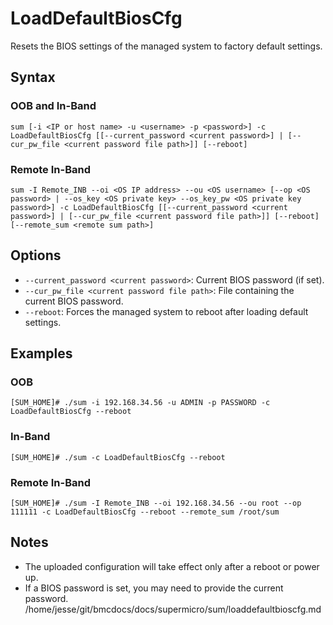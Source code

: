 # LoadDefaultBiosCfg

Resets the BIOS settings of the managed system to factory default settings.

## Syntax

### OOB and In-Band
```
sum [-i <IP or host name> -u <username> -p <password>] -c LoadDefaultBiosCfg [[--current_password <current password>] | [--cur_pw_file <current password file path>]] [--reboot]
```

### Remote In-Band
```
sum -I Remote_INB --oi <OS IP address> --ou <OS username> [--op <OS password> | --os_key <OS private key> --os_key_pw <OS private key password>] -c LoadDefaultBiosCfg [[--current_password <current password>] | [--cur_pw_file <current password file path>]] [--reboot] [--remote_sum <remote sum path>]
```

## Options

- `--current_password <current password>`: Current BIOS password (if set).
- `--cur_pw_file <current password file path>`: File containing the current BIOS password.
- `--reboot`: Forces the managed system to reboot after loading default settings.

## Examples

### OOB
```
[SUM_HOME]# ./sum -i 192.168.34.56 -u ADMIN -p PASSWORD -c LoadDefaultBiosCfg --reboot
```

### In-Band
```
[SUM_HOME]# ./sum -c LoadDefaultBiosCfg --reboot
```

### Remote In-Band
```
[SUM_HOME]# ./sum -I Remote_INB --oi 192.168.34.56 --ou root --op 111111 -c LoadDefaultBiosCfg --reboot --remote_sum /root/sum
```

## Notes

- The uploaded configuration will take effect only after a reboot or power up.
- If a BIOS password is set, you may need to provide the current password.</content>
<parameter name="filePath">/home/jesse/git/bmcdocs/docs/supermicro/sum/loaddefaultbioscfg.md